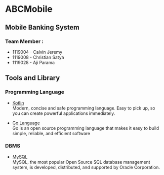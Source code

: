 # ABCMobile

## Mobile Banking System

### Team Member :

- 1119004 - Calvin Jeremy
- 1119008 - Christian Satya
- 1119028 - Aji Parama

## Tools and Library

### Programming Language

- [Kotlin](https://kotlinlang.org/)
  <br>
  Modern, concise and safe programming language. Easy to pick up, so you can create powerful applications immediately.
  
- [Go Language](https://golang.org/)
  <br>
  Go is an open source programming language that makes it easy to build simple, reliable, and efficient software
  
### DBMS

- [MySQL](https://www.mysql.com/)
  <br>
  MySQL, the most popular Open Source SQL database management system, is developed, distributed, and supported by Oracle Corporation.
